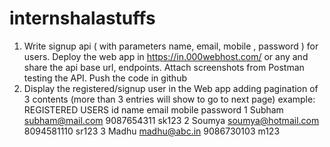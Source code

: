 # internshalastuffs

1. Write signup api ( with parameters name, email, mobile , password ) for users.
Deploy the web app in https://in.000webhost.com/ or any and share the api base url, endpoints.
Attach screenshots from Postman testing the API. Push the code in github
2. Display the registered/signup user in the Web app adding pagination of 3 contents (more than 3
entries will show to go to next page)
example:
REGISTERED USERS
id name       email            mobile    password
1 Subham subham@mail.com     9087654311   sk123
2 Soumya soumya@hotmail.com  8094581110   sr123
3 Madhu madhu@abc.in         9086730103   m123

